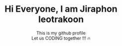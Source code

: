 <div align="center">
<h1>Hi Everyone, I am Jiraphon Ieotrakoon</h1>
This is my github profile <br/>
Let us CODING together !!! 🔥 <br/>
 </div>
<!---
thejiraphxn/thejiraphxn is a ✨ special ✨ repository because its `README.md` (this file) appears on your GitHub profile.
You can click the Preview link to take a look at your changes.
--->
